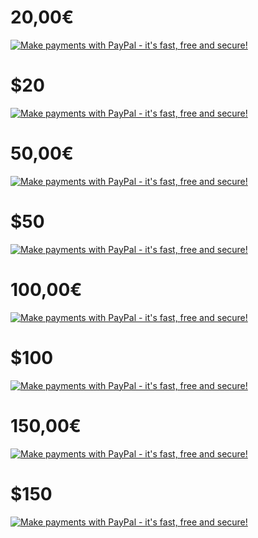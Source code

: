 # 20,00€
<a href="https://www.paypal.com/cgi-bin/webscr?business=dominiquedienst123@gmail.com&cmd=_xclick&currency_code=EUR&amount=30.00&item_name=Dominique%20Dienst" target="_blank"><img src="http://www.paypal.com/en_US/i/btn/btn_buynow_LG.gif" border="0" name="submit" alt="Make payments with PayPal - it's fast, free and secure!"></a>
# $20
<a href="https://www.paypal.com/cgi-bin/webscr?business=dominiquedienst123@gmail.com&cmd=_xclick&currency_code=USD&amount=37.00&item_name=Dominique%20Dienst" target="_blank"><img src="http://www.paypal.com/en_US/i/btn/btn_buynow_LG.gif" border="0" name="submit" alt="Make payments with PayPal - it's fast, free and secure!"></a>
# 50,00€
<a href="https://www.paypal.com/cgi-bin/webscr?business=dominiquedienst123@gmail.com&cmd=_xclick&currency_code=EUR&amount=60.00&item_name=Dominique%20Dienst" target="_blank"><img src="http://www.paypal.com/en_US/i/btn/btn_buynow_LG.gif" border="0" name="submit" alt="Make payments with PayPal - it's fast, free and secure!"></a>
# $50
<a href="https://www.paypal.com/cgi-bin/webscr?business=dominiquedienst123@gmail.com&cmd=_xclick&currency_code=USD&amount=67.00&item_name=Dominique%20Dienst" target="_blank"><img src="http://www.paypal.com/en_US/i/btn/btn_buynow_LG.gif" border="0" name="submit" alt="Make payments with PayPal - it's fast, free and secure!"></a>
# 100,00€
<a href="https://www.paypal.com/cgi-bin/webscr?business=dominiquedienst123@gmail.com&cmd=_xclick&currency_code=EUR&amount=120.00&item_name=Dominique%20Dienst" target="_blank"><img src="http://www.paypal.com/en_US/i/btn/btn_buynow_LG.gif" border="0" name="submit" alt="Make payments with PayPal - it's fast, free and secure!"></a>
# $100
<a href="https://www.paypal.com/cgi-bin/webscr?business=dominiquedienst123@gmail.com&cmd=_xclick&currency_code=USD&amount=127.00&item_name=Dominique%20Dienst" target="_blank"><img src="http://www.paypal.com/en_US/i/btn/btn_buynow_LG.gif" border="0" name="submit" alt="Make payments with PayPal - it's fast, free and secure!"></a>
# 150,00€
<a href="https://www.paypal.com/cgi-bin/webscr?business=dominiquedienst123@gmail.com&cmd=_xclick&currency_code=EUR&amount=160.00&item_name=Dominique%20Dienst" target="_blank"><img src="http://www.paypal.com/en_US/i/btn/btn_buynow_LG.gif" border="0" name="submit" alt="Make payments with PayPal - it's fast, free and secure!"></a>
# $150
<a href="https://www.paypal.com/cgi-bin/webscr?business=dominiquedienst123@gmail.com&cmd=_xclick&currency_code=USD&amount=167.00&item_name=Dominique%20Dienst" target="_blank"><img src="http://www.paypal.com/en_US/i/btn/btn_buynow_LG.gif" border="0" name="submit" alt="Make payments with PayPal - it's fast, free and secure!"></a>





